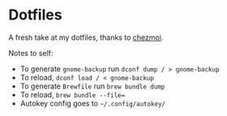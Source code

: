 # Dotfiles

A fresh take at my dotfiles, thanks to [chezmoi](https://www.chezmoi.io/docs/how-to/).

Notes to self: 

- To generate `gnome-backup` run `dconf dump / > gnome-backup`
- To reload, `dconf load / < gnome-backup`
- To generate `Brewfile` run `brew bundle dump` 
- To reload, `brew bundle --file=` 
- Autokey config goes to `~/.config/autokey/`
